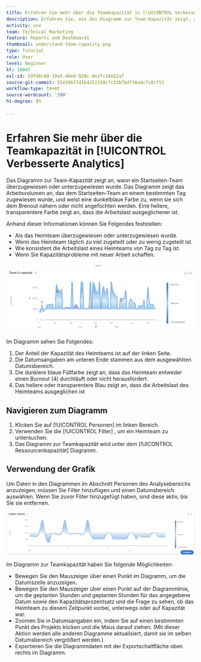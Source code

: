 ```yaml
---
title: Erfahren Sie mehr über die Teamkapazität in [!UICONTROL Verbesserte Analytics]
description: Erfahren Sie, wie das Diagramm zur Team-Kapazität zeigt, wenn ein Startseiten-Team überzugewiesen oder untergeordnet wurde.
activity: use
team: Technical Marketing
feature: Reports and Dashboards
thumbnail: understand-team-capacity.png
type: Tutorial
role: User
level: Beginner
kt: 10047
exl-id: 59f86c60-19a5-4be6-920c-8e2fc18e52a7
source-git-commit: 55e5065741b4252158c7c33b7bdf56adc7c8cf51
workflow-type: tm+mt
source-wordcount: '390'
ht-degree: 0%

---
```


# Erfahren Sie mehr über die Teamkapazität in [!UICONTROL Verbesserte Analytics]

Das Diagramm zur Team-Kapazität zeigt an, wann ein Startseiten-Team überzugewiesen oder unterzugewiesen wurde. Das Diagramm zeigt das Arbeitsvolumen an, das dem Startseiten-Team an einem bestimmten Tag zugewiesen wurde, und weist eine dunkelblaue Farbe zu, wenn sie sich dem Brenout nähern oder nicht angefochten werden. Eine hellere, transparentere Farbe zeigt an, dass die Arbeitslast ausgeglichener ist.

Anhand dieser Informationen können Sie Folgendes feststellen:

* Als das Heimteam überzugewiesen oder unterzugewiesen wurde.
* Wenn das Heimteam täglich zu viel zugeteilt oder zu wenig zugeteilt ist.
* Wie konsistent die Arbeitslast eines Heimteams von Tag zu Tag ist.
* Wenn Sie Kapazitätsprobleme mit neuer Arbeit schaffen.

![Ein Bild mit einem Diagramm zur Teamkapazität mit Zahlen zu Bereichen, die in den folgenden Aufzählungszeichen beschrieben werden](assets/section-3-4.png)

Im Diagramm sehen Sie Folgendes:

1. Der Anteil der Kapazität des Heimteams ist auf der linken Seite.
1. Die Datumsangaben am unteren Ende stammen aus dem ausgewählten Datumsbereich.
1. Die dunklere blaue Füllfarbe zeigt an, dass das Heimteam entweder einen Burnout (4) durchläuft oder nicht herausfordert.
1. Das hellere oder transparentere Blau zeigt an, dass die Arbeitslast des Heimteams ausgeglichen ist

## Navigieren zum Diagramm

1. Klicken Sie auf [!UICONTROL Personen] im linken Bereich.
1. Verwenden Sie die [!UICONTROL Filter] , um ein Heimteam zu untersuchen.
1. Das Diagramm zur Teamkapazität wird unter dem [!UICONTROL Ressourcenkapazität] Diagramm.

## Verwendung der Grafik

Um Daten in den Diagrammen im Abschnitt Personen des Analysebereichs anzuzeigen, müssen Sie Filter hinzufügen und einen Datumsbereich auswählen. Wenn Sie zuvor Filter hinzugefügt haben, sind diese aktiv, bis Sie sie entfernen.

![Ein Bild mit einem Diagramm zur Teamkapazität](assets/section-3-5.png)

Im Diagramm zur Teamkapazität haben Sie folgende Möglichkeiten:

* Bewegen Sie den Mauszeiger über einen Punkt im Diagramm, um die Datumszeile anzuzeigen.
* Bewegen Sie den Mauszeiger über einen Punkt auf der Diagrammlinie, um die geplanten Stunden und geplanten Stunden für das angegebene Datum sowie den Kapazitätsprozentsatz und die Frage zu sehen, ob das Heimteam zu diesem Zeitpunkt vorbei, unterwegs oder auf Kapazität war.
* Zoomen Sie in Datumsangaben ein, indem Sie auf einen bestimmten Punkt des Projekts klicken und die Maus darauf ziehen. (Mit dieser Aktion werden alle anderen Diagramme aktualisiert, damit sie im selben Datumsbereich vergrößert werden.)
* Exportieren Sie die Diagrammdaten mit der Exportschaltfläche oben rechts im Diagramm.
